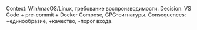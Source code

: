 Context: Win/macOS/Linux, требование воспроизводимости.
Decision: VS Code + pre-commit + Docker Compose, GPG-сигнатуры.
Consequences: +единообразие, +качество, -порог входа.
